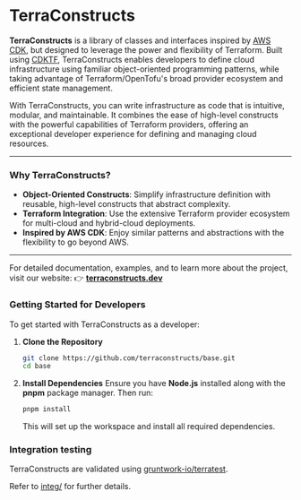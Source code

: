 # TerraConstructs

**TerraConstructs** is a library of classes and interfaces inspired by [AWS CDK](https://github.com/aws/aws-cdk), but designed to leverage the power and flexibility of Terraform. Built using [CDKTF](https://github.com/hashicorp/terraform-cdk), TerraConstructs enables developers to define cloud infrastructure using familiar object-oriented programming patterns, while taking advantage of Terraform/OpenTofu's broad provider ecosystem and efficient state management.

With TerraConstructs, you can write infrastructure as code that is intuitive, modular, and maintainable. It combines the ease of high-level constructs with the powerful capabilities of Terraform providers, offering an exceptional developer experience for defining and managing cloud resources.

---

### Why TerraConstructs?

- **Object-Oriented Constructs**: Simplify infrastructure definition with reusable, high-level constructs that abstract complexity.
- **Terraform Integration**: Use the extensive Terraform provider ecosystem for multi-cloud and hybrid-cloud deployments.
- **Inspired by AWS CDK**: Enjoy similar patterns and abstractions with the flexibility to go beyond AWS.

---

For detailed documentation, examples, and to learn more about the project, visit our website:
👉 **[terraconstructs.dev](https://terraconstructs.dev)**

### Getting Started for Developers

To get started with TerraConstructs as a developer:

1. **Clone the Repository**
   ```bash
   git clone https://github.com/terraconstructs/base.git
   cd base
   ```

2. **Install Dependencies**
   Ensure you have **Node.js** installed along with the **pnpm** package manager. Then run:
   ```bash
   pnpm install
   ```

   This will set up the workspace and install all required dependencies.

### Integration testing

TerraConstructs are validated using [gruntwork-io/terratest](https://github.com/gruntwork-io/terratest).

Refer to [integ/](./integ/README.md) for further details.
